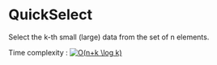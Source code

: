 # QuickSelect

Select the k-th small (large) data from the set of n elements.

Time complexity : <a href="https://www.codecogs.com/eqnedit.php?latex=O(n&plus;k&space;\log&space;k)" target="_blank"><img src="https://latex.codecogs.com/gif.latex?O(n&plus;k&space;\log&space;k)" title="O(n+k \log k)" /></a>

